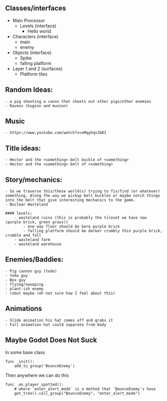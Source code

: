 ## Classes/interfaces

- Main Processor
    - Levels (interface)
        - Hello world
- Characters (interface)
    - main
    - enemy
- Objects (interface)
    - Spike
    - falling platform
- Layer 1 and 2 (surfaces)
    - Platform tiles

## Random Ideas:
    - a pig shooting a canon that shoots out other pigs/other enemies
    - Ravens (huginn and muninn)

## Music
    - https://www.youtube.com/watch?v=xMqyhqvJb8I

## Title ideas:
    - Hector and the <something> belt buckle of <something>
    - Hector and the <something> belt of <something>

## Story/mechanics:
    - So we traverse this/these world(s) trying to fix/find (or whatever) something. Along the way we pickup belt buckles or maybe notch things into the belt that give interesting mechanics to the game.
    - Nuclear Wasteland

    #### levels:
        - wasteland ruins (this is probably the tileset we have now (purple brick, green grass))
            - one way floor should be bare purple brick
            - falling platform should be darker crumbly thin purple brick, crumble and fall
        - wasteland farm
        - wasteland warehouse

## Enemies/Baddies:
    - Pig cannon guy (todo)
    - Yoke guy
    - Box guy
    - flying/swooping
    - plant-ish enemy
    - robot maybe (eh not sure how I feel about this)

## Animations
    - Slide animation his hat comes off and grabs it
    - Fall animation hat could separate from body

## Maybe Godot Does Not Suck

In some base class
```
func _init():
    add_to_group('BounceEnemy')
```
Then anywhere we can do this
```
func _on_player_spotted():
    # where `enter_alert_mode` is a method that `BounceEnemy`s have
    get_tree().call_group("BounceEnemy", "enter_alert_mode")

```

